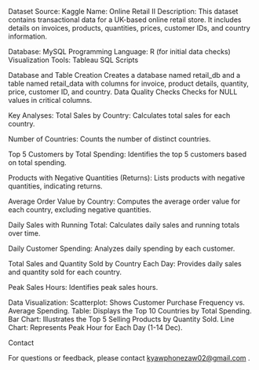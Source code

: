 Dataset
Source: Kaggle
Name: Online Retail II
Description: This dataset contains transactional data for a UK-based online retail store. 
It includes details on invoices, products, quantities, prices, customer IDs, and country information.

Database: MySQL
Programming Language: R (for initial data checks)
Visualization Tools: Tableau
SQL Scripts

Database and Table Creation
Creates a database named retail_db and a table named retail_data with columns for invoice, product details, quantity, price, customer ID, and country.
Data Quality Checks
Checks for NULL values in critical columns.

Key Analyses:
Total Sales by Country: Calculates total sales for each country.

Number of Countries: Counts the number of distinct countries.

Top 5 Customers by Total Spending: Identifies the top 5 customers based on total spending.

Products with Negative Quantities (Returns): Lists products with negative quantities, indicating returns.

Average Order Value by Country: Computes the average order value for each country, excluding negative quantities.

Daily Sales with Running Total: Calculates daily sales and running totals over time.

Daily Customer Spending: Analyzes daily spending by each customer.

Total Sales and Quantity Sold by Country Each Day: Provides daily sales and quantity sold for each country.

Peak Sales Hours: Identifies peak sales hours.


Data Visualization:
Scatterplot: Shows Customer Purchase Frequency vs. Average Spending.
Table: Displays the Top 10 Countries by Total Spending.
Bar Chart: Illustrates the Top 5 Selling Products by Quantity Sold.
Line Chart: Represents Peak Hour for Each Day (1-14 Dec).



Contact

For questions or feedback, please contact kyawphonezaw02@gmail.com .
